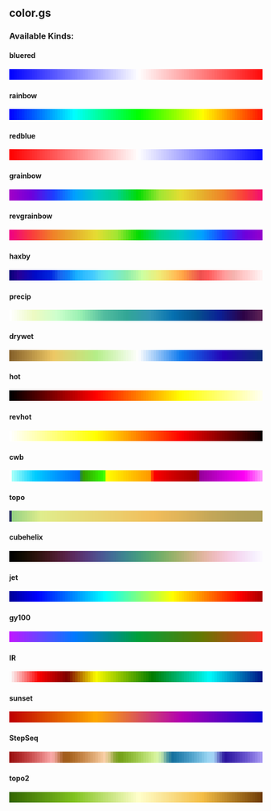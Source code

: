 ## color.gs
### Available Kinds:
#### bluered
![](/color_kinds/bluered.png "bluered")
#### rainbow
![](/color_kinds/rainbow.png "rainbow")
#### redblue
![](/color_kinds/redblue.png "redblue")
#### grainbow
![](/color_kinds/grainbow.png "grainbow")
#### revgrainbow
![](/color_kinds/revgrainbow.png "revgrainbow")
#### haxby
![](/color_kinds/haxby.png "haxby")
#### precip
![](/color_kinds/precip.png "precip")
#### drywet
![](/color_kinds/drywet.png "drywet")
#### hot
![](/color_kinds/hot.png "hot")
#### revhot
![](/color_kinds/revhot.png "revhot")
#### cwb
![](/color_kinds/cwb.png "cwb")
#### topo
![](/color_kinds/topo.png "topo")
#### cubehelix
![](/color_kinds/cubehelix.png "cubehelix")
#### jet
![](/color_kinds/jet.png "jet")
#### gy100
![](/color_kinds/gy100.png "gy100")
#### IR
![](/color_kinds/IR.png "IR")
#### sunset
![](/color_kinds/sunset.png "sunset")
#### StepSeq
![](/color_kinds/StepSeq.png "StepSeq")
#### topo2
![](/color_kinds/topo2.png "topo2")
